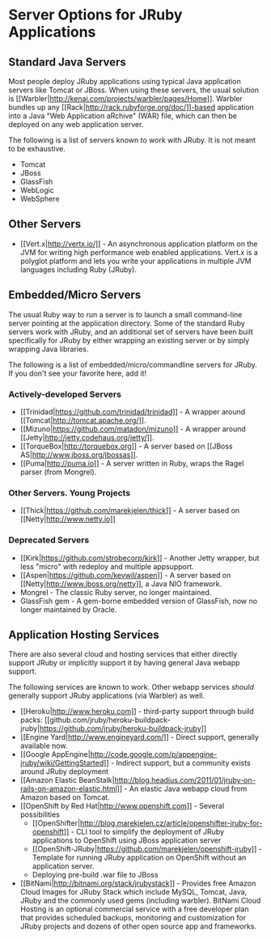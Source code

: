 # Server Options for JRuby Applications

## Standard Java Servers

Most people deploy JRuby applications using typical Java application servers like Tomcat or JBoss. When using these servers, the usual solution is [[Warbler|http://kenai.com/projects/warbler/pages/Home]]. Warbler bundles up any [[Rack|http://rack.rubyforge.org/doc/]]-based application into a Java "Web Application aRchive" (WAR) file, which can then be deployed on any web application server.

The following is a list of servers known to work with JRuby. It is not meant to be exhaustive.

* Tomcat
* JBoss
* GlassFish
* WebLogic
* WebSphere

## Other Servers

* [[Vert.x|http://vertx.io/]] - An asynchronous application platform on the JVM for writing high performance web enabled applications. Vert.x is a polyglot platform and lets you write your applications in multiple JVM languages including Ruby (JRuby). 

## Embedded/Micro Servers

The usual Ruby way to run a server is to launch a small command-line server pointing at the application directory. Some of the standard Ruby servers work with JRuby, and an additional set of servers have been built specifically for JRuby by either wrapping an existing server or by simply wrapping Java libraries.

The following is a list of embedded/micro/commandline servers for JRuby. If you don't see your favorite here, add it!

### Actively-developed Servers

* [[Trinidad|https://github.com/trinidad/trinidad]] - A wrapper around [[Tomcat|http://tomcat.apache.org/]].
* [[Mizuno|https://github.com/matadon/mizuno]] - A wrapper around [[Jetty|http://jetty.codehaus.org/jetty/]].
* [[TorqueBox|http://torquebox.org]] - A server based on [[JBoss AS|http://www.jboss.org/jbossas]].
* [[Puma|http://puma.io]] - A server written in Ruby, wraps the Ragel parser (from Mongrel). 

### Other Servers. Young Projects
* [[Thick|https://github.com/marekjelen/thick]] - A server based on [[Netty|http://www.netty.io]]

### Deprecated Servers

* [[Kirk|https://github.com/strobecorp/kirk]] - Another Jetty wrapper, but less "micro" with redeploy and multiple appsupport.
* [[Aspen|https://github.com/kevwil/aspen]] - A server based on [[Netty|http://www.jboss.org/netty]], a Java NIO framework.
* Mongrel - The classic Ruby server, no longer maintained.
* GlassFish gem - A gem-borne embedded version of GlassFish, now no longer maintained by Oracle.

## Application Hosting Services

There are also several cloud and hosting services that either directly support JRuby or implicitly support it by having general Java webapp support.

The following services are known to work. Other webapp services *should* generally support JRuby applications (via Warbler) as well.

* [[Heroku|http://www.heroku.com]] - third-party support through build packs: [[github.com/jruby/heroku-buildpack-jruby|https://github.com/jruby/heroku-buildpack-jruby]]
* [[Engine Yard|http://www.engineyard.com/]] - Direct support, generally available now.
* [[Google AppEngine|http://code.google.com/p/appengine-jruby/wiki/GettingStarted]] - Indirect support, but a community exists around JRuby deployment
* [[Amazon Elastic BeanStalk|http://blog.headius.com/2011/01/jruby-on-rails-on-amazon-elastic.html]] - An elastic Java webapp cloud from Amazon based on Tomcat.
* [[OpenShift by Red Hat|http://www.openshift.com]] - Several possibilities
    * [[OpenShifter|http://blog.marekjelen.cz/article/openshifter-jruby-for-openshift]] - CLI tool to simplify the deployment of JRuby applications to OpenShift using JBoss application server
    * [[OpenShift-JRuby|https://github.com/marekjelen/openshift-jruby]] - Template for running JRuby application on OpenShift without an application server.
    * Deploying pre-build .war file to JBoss
* [[BitNami|http://bitnami.org/stack/jrubystack]] - Provides free Amazon Cloud Images for JRuby Stack which include MySQL, Tomcat, Java, JRuby and the commonly used gems (including warbler). BitNami Cloud Hosting is an optional commercial service with a free developer plan that provides scheduled backups, monitoring and customization for JRuby projects and dozens of other open source app and frameworks.